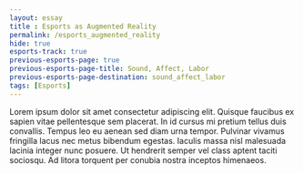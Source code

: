 ```yaml
--- 
layout: essay
title : Esports as Augmented Reality
permalink: /esports_augmented_reality
hide: true
esports-track: true
previous-esports-page: true
previous-esports-page-title: Sound, Affect, Labor
previous-esports-page-destination: sound_affect_labor
tags: [Esports]
---
```


Lorem ipsum dolor sit amet consectetur adipiscing elit. Quisque faucibus ex sapien vitae pellentesque sem placerat. In id cursus mi pretium tellus duis convallis. Tempus leo eu aenean sed diam urna tempor. Pulvinar vivamus fringilla lacus nec metus bibendum egestas. Iaculis massa nisl malesuada lacinia integer nunc posuere. Ut hendrerit semper vel class aptent taciti sociosqu. Ad litora torquent per conubia nostra inceptos himenaeos.
